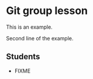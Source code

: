 Git group lesson
=================

This is an example.

Second line of the example.

Students
----------

- FIXME
